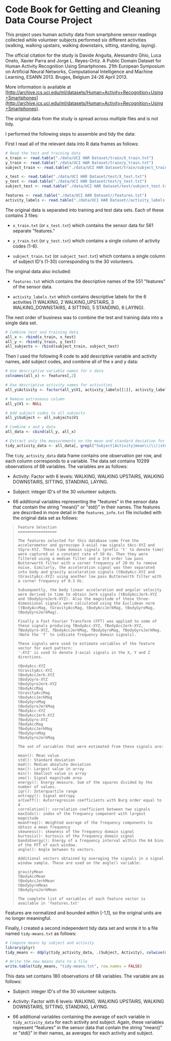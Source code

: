 # Code Book for Getting and Cleaning Data Course Project

This project uses human activity data from smartphone sensor readings collected while volunteer subjects performed six different activities (walking, walking upstairs, walking downstairs, sitting, standing, laying).

The official citation for the study is Davide Anguita, Alessandro Ghio, Luca Oneto, Xavier Parra and Jorge L. Reyes-Ortiz. A Public Domain Dataset for Human Activity Recognition Using Smartphones. 21th European Symposium on Artificial Neural Networks, Computational Intelligence and Machine Learning, ESANN 2013. Bruges, Belgium 24-26 April 2013.

More information is available at [http://archive.ics.uci.edu/ml/datasets/Human+Activity+Recognition+Using+Smartphones](http://archive.ics.uci.edu/ml/datasets/Human+Activity+Recognition+Using+Smartphones).

The original data from the study is spread across multiple files and is not tidy.

I performed the following steps to assemble and tidy the data:

First I read all of the relevant data into R data frames as follows:

```R
# Read the test and training data
x_train <- read.table("./data/UCI HAR Dataset/train/X_train.txt")
y_train <- read.table("./data/UCI HAR Dataset/train/y_train.txt")
subject_train <- read.table("./data/UCI HAR Dataset/train/subject_train.txt")

x_test <- read.table("./data/UCI HAR Dataset/test/X_test.txt")
y_test <- read.table("./data/UCI HAR Dataset/test/y_test.txt")
subject_test <- read.table("./data/UCI HAR Dataset/test/subject_test.txt")

features <- read.table("./data/UCI HAR Dataset//features.txt")
activity_labels <- read.table("./data/UCI HAR Dataset//activity_labels.txt")
```

The original data is separated into training and test data sets. Each of these contains 3 files:

* `x_train.txt` (or `x_test.txt`) which contains the sensor data for 561 separate "features."

* `y_train.txt` (or `y_test.txt`) which contains a single column of activity codes (1-6).

* `subject_train.txt` (or `subject_test.txt`) which contains a single column of subject ID's (1-30) corresponding to the 30 volunteers.

The original data also included:

* `features.txt` which contains the descriptive names of the 551 "features" of the sensor data.

* `activity_labels.txt` which contains descriptive labels for the 6 activities (1 WALKING, 2 WALKING_UPSTAIRS, 3 WALKING_DOWNSTAIRS, 4 SITTING, 5 STANDING, 6 LAYING).

The next order of business was to combine the test and training data into a single data set.

```R
# Combine test and training data
all_x <- rbind(x_train, x_test)
all_y <- rbind(y_train, y_test)
all_subjects <- rbind(subject_train, subject_test)
```

Then I used the following R code to add descriptive variable and activity names, add subject codes, and combine all of the x and y data:

```R
# Use descriptive variable names for x data
colnames(all_x) <- features[,2]

# Use descriptive activity names for activities
all_y$Activity <- factor(all_y$V1, activity_labels[[1]], activity_labels[[2]])

# Remove extraneous column
all_y$V1 <- NULL

# Add subject codes to all_subjects
all_y$Subject <- all_subjects$V1

# Combine x and y data
all_data <- cbind(all_y, all_x)

# Extract only the measurements on the mean and standard deviation for each measurement.
tidy_activity_data <- all_data[, grepl("Subject|Activity|mean\\(\\)|std\\(\\)", names(all_data))]
```

The `tidy_activity_data` data frame contains one observation per row, and each column corresponds to a variable. The data set contains 10299 observations of 68 variables. The variables are as follows:

* Activity: Factor with 6 levels: WALKING, WALKING UPSTAIRS, WALKING DOWNSTAIRS, SITTING, STANDING, LAYING.

* Subject: integer ID's of the 30 volunteer subjects.

* 66 additional variables representing the "features" in the sensor data that contain the string "mean()" or "std()" in their names. The features are described in more detail in the `features_info.txt` file included with the original data set as follows:

>     Feature Selection
>     =================
>
>     The features selected for this database come from the accelerometer and gyroscope 3-axial raw signals tAcc-XYZ and tGyro-XYZ. These time domain signals (prefix 't' to denote time) were captured at a constant rate of 50 Hz. Then they were filtered using a median filter and a 3rd order low pass Butterworth filter with a corner frequency of 20 Hz to remove noise. Similarly, the acceleration signal was then separated into body and gravity acceleration signals (tBodyAcc-XYZ and tGravityAcc-XYZ) using another low pass Butterworth filter with a corner frequency of 0.3 Hz.
>
>     Subsequently, the body linear acceleration and angular velocity were derived in time to obtain Jerk signals (tBodyAccJerk-XYZ and tBodyGyroJerk-XYZ). Also the magnitude of these three-dimensional signals were calculated using the Euclidean norm (tBodyAccMag, tGravityAccMag, tBodyAccJerkMag, tBodyGyroMag, tBodyGyroJerkMag).
>
>     Finally a Fast Fourier Transform (FFT) was applied to some of these signals producing fBodyAcc-XYZ, fBodyAccJerk-XYZ, fBodyGyro-XYZ, fBodyAccJerkMag, fBodyGyroMag, fBodyGyroJerkMag. (Note the 'f' to indicate frequency domain signals).
>
>     These signals were used to estimate variables of the feature vector for each pattern:
>     '-XYZ' is used to denote 3-axial signals in the X, Y and Z directions.
>
>     tBodyAcc-XYZ
>     tGravityAcc-XYZ
>     tBodyAccJerk-XYZ
>     tBodyGyro-XYZ
>     tBodyGyroJerk-XYZ
>     tBodyAccMag
>     tGravityAccMag
>     tBodyAccJerkMag
>     tBodyGyroMag
>     tBodyGyroJerkMag
>     fBodyAcc-XYZ
>     fBodyAccJerk-XYZ
>     fBodyGyro-XYZ
>     fBodyAccMag
>     fBodyAccJerkMag
>     fBodyGyroMag
>     fBodyGyroJerkMag
>
>     The set of variables that were estimated from these signals are:
>
>     mean(): Mean value
>     std(): Standard deviation
>     mad(): Median absolute deviation
>     max(): Largest value in array
>     min(): Smallest value in array
>     sma(): Signal magnitude area
>     energy(): Energy measure. Sum of the squares divided by the number of values.
>     iqr(): Interquartile range
>     entropy(): Signal entropy
>     arCoeff(): Autorregresion coefficients with Burg order equal to 4
>     correlation(): correlation coefficient between two signals
>     maxInds(): index of the frequency component with largest magnitude
>     meanFreq(): Weighted average of the frequency components to obtain a mean frequency
>     skewness(): skewness of the frequency domain signal
>     kurtosis(): kurtosis of the frequency domain signal
>     bandsEnergy(): Energy of a frequency interval within the 64 bins of the FFT of each window.
>     angle(): Angle between to vectors.
>
>     Additional vectors obtained by averaging the signals in a signal window sample. These are used on the angle() variable:
>
>     gravityMean
>     tBodyAccMean
>     tBodyAccJerkMean
>     tBodyGyroMean
>     tBodyGyroJerkMean
>
>     The complete list of variables of each feature vector is available in 'features.txt'
>

Features are normalized and bounded within [-1,1], so the original units are no longer meaningful.

Finally, I created a second independent tidy data set and wrote it to a file named `tidy-means.txt` as follows:

```R
# Compute means by subject and activity
library(plyr)
tidy_means <- ddply(tidy_activity_data, .(Subject, Activity), colwise(mean))

# Write the new means data to a file
write.table(tidy_means, "tidy-means.txt", row.names = FALSE)
```

This data set contains 180 observations of 68 variables. The variable are as follows:

* Subject: integer ID's of the 30 volunteer subjects.

* Activity: Factor with 6 levels: WALKING, WALKING UPSTAIRS, WALKING DOWNSTAIRS, SITTING, STANDING, LAYING.

* 66 additional variables containing the average of each variable in `tidy_activity_data` for each activity and subject. Again, these variables represent "features" in the sensor data that contain the string "mean()" or "std()" in their names, as averages for each activity and subject.
